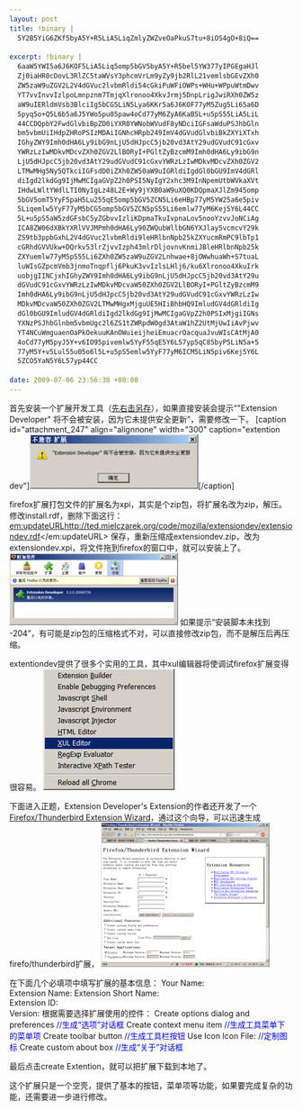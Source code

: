 ```yaml
--- 
layout: post
title: !binary |
  5Y2B5YiG6ZKf5byA5Y+R5LiA5LiqZmlyZWZveOaPkuS7tu+8iOS4gO+8iQ==

excerpt: !binary |
  6aaW5YWI5a6J6KOF5LiA5Liq5omp5bGV5byA5Y+R5bel5YW377yIPGEgaHJl
  Zj0iaHR0cDovL3RlZC5taWVsY3phcmVrLm9yZy9jb2RlL21vemlsbGEvZXh0
  ZW5zaW9uZGV2L2V4dGVuc2lvbmRldi54cGkiPuWFiOWPs+WHu+WPpuWtmDwv
  YT7vvInvvIzlpoLmnpznm7TmjqXlronoo4XkvJrmj5DnpLrigJwiRXh0ZW5z
  aW9uIERldmVsb3BlciIg5bCG5LiN5Lya6KKr5a6J6KOF77yM5Zug5Li65a6D
  5pyq5o+Q5L6b5a6J5YWo5pu05paw4oCd77yM6ZyA6KaB5L+u5pS55LiA5LiL
  44CCDQpbY2FwdGlvbiBpZD0iYXR0YWNobWVudF8yNDciIGFsaWduPSJhbGln
  bm5vbmUiIHdpZHRoPSIzMDAiIGNhcHRpb249ImV4dGVudGlvbiBkZXYiXTxh
  IGhyZWY9Imh0dHA6Ly9ibG9nLjU5dHJpcC5jb20vd3AtY29udGVudC91cGxv
  YWRzLzIwMDkvMDcvZXh0ZGV2LlBORyI+PGltZyBzcmM9Imh0dHA6Ly9ibG9n
  LjU5dHJpcC5jb20vd3AtY29udGVudC91cGxvYWRzLzIwMDkvMDcvZXh0ZGV2
  LTMwMHg5Ny5QTkciIGFsdD0iZXh0ZW50aW9uIGRldiIgdGl0bGU9ImV4dGRl
  diIgd2lkdGg9IjMwMCIgaGVpZ2h0PSI5NyIgY2xhc3M9InNpemUtbWVkaXVt
  IHdwLWltYWdlLTI0NyIgLz48L2E+Wy9jYXB0aW9uXQ0KDQpmaXJlZm945omp
  5bGV5omT5YyF5paH5Lu255qE5omp5bGV5ZCN5Li6eHBp77yM5YW25a6e5piv
  5Liqemlw5YyF77yM5bCG5omp5bGV5ZCN5pS55Li6emlw77yM6Kej5Y6L44CC
  5L+u5pS5aW5zdGFsbC5yZGbvvIzliKDpmaTkuIvpnaLov5nooYzvvJoNCiAg
  ICA8ZW06dXBkYXRlVVJMPmh0dHA6Ly90ZWQubWllbGN6YXJlay5vcmcvY29k
  ZS9tb3ppbGxhL2V4dGVuc2lvbmRldi9leHRlbnNpb25kZXYucmRmPC9lbTp1
  cGRhdGVVUkw+DQrkv53lrZjvvIzph43mlrDljovnvKnmiJBleHRlbnNpb25k
  ZXYuemlw77yM5pS55Li6ZXh0ZW5zaW9uZGV2Lnhwae+8jOWwhuaWh+S7tuaL
  luWIsGZpcmVmb3jnmoTnqpflj6PkuK3vvIzlsLHlj6/ku6Xlronoo4XkuIrk
  uobjgIINCjxhIGhyZWY9Imh0dHA6Ly9ibG9nLjU5dHJpcC5jb20vd3AtY29u
  dGVudC91cGxvYWRzLzIwMDkvMDcvaW50ZXh0ZGV2LlBORyI+PGltZyBzcmM9
  Imh0dHA6Ly9ibG9nLjU5dHJpcC5jb20vd3AtY29udGVudC91cGxvYWRzLzIw
  MDkvMDcvaW50ZXh0ZGV2LTMwMHgxMjguUE5HIiBhbHQ9ImludGV4dGRldiIg
  dGl0bGU9ImludGV4dGRldiIgd2lkdGg9IjMwMCIgaGVpZ2h0PSIxMjgiIGNs
  YXNzPSJhbGlnbm5vbmUgc2l6ZS1tZWRpdW0gd3AtaW1hZ2UtMjUwIiAvPjwv
  YT4NCuWmguaenOaPkOekuuKAnOWuieijheiEmuacrOacquaJvuWIsCAtMjA0
  4oCd77yM5pyJ5Y+v6IO95pivemlw5YyF55qE5Y6L57yp5qC85byP5LiN5a+5
  77yM5Y+v5Lul55u05o6l5L+u5pS5emlw5YyF77yM6ICM5LiN5piv6Kej5Y6L
  5ZCO5YaN5Y6L57yp44CC

date: 2009-07-06 23:56:38 +08:00
---
```

首先安装一个扩展开发工具（<a href="http://ted.mielczarek.org/code/mozilla/extensiondev/extensiondev.xpi">先右击另存</a>），如果直接安装会提示“"Extension Developer" 将不会被安装，因为它未提供安全更新”，需要修改一下。
[caption id="attachment_247" align="alignnone" width="300" caption="extention dev"]<a href="/assets/uploads/2009/07/extdev.PNG"><img src="/assets/uploads/2009/07/extdev-300x97.PNG" alt="extention dev" title="extdev" width="300" height="97" class="size-medium wp-image-247" /></a>[/caption]

firefox扩展打包文件的扩展名为xpi，其实是个zip包，将扩展名改为zip，解压。修改install.rdf，删除下面这行：
    <em:updateURL>http://ted.mielczarek.org/code/mozilla/extensiondev/extensiondev.rdf</em:updateURL>
保存，重新压缩成extensiondev.zip，改为extensiondev.xpi，将文件拖到firefox的窗口中，就可以安装上了。
<a href="/assets/uploads/2009/07/intextdev.PNG"><img src="/assets/uploads/2009/07/intextdev-300x128.PNG" alt="intextdev" title="intextdev" width="300" height="128" class="alignnone size-medium wp-image-250" /></a>
如果提示“安装脚本未找到 -204”，有可能是zip包的压缩格式不对，可以直接修改zip包，而不是解压后再压缩。
<!--more-->
extentiondev提供了很多个实用的工具，其中xul编辑器将使调试firefox扩展变得很容易。
<a href="/assets/uploads/2009/07/extdevtool.PNG"><img src="/assets/uploads/2009/07/extdevtool.PNG" alt="extdevtool" title="extdevtool" width="234" height="215" class="alignnone size-full wp-image-254" /></a>

下面进入正题，Extension Developer's Extension的作者还开发了一个<a href="http://ted.mielczarek.org/code/mozilla/extensionwiz/">Firefox/Thunderbird Extension Wizard</a>，通过这个向导，可以迅速生成firefo/thunderbird扩展，
<a href="/assets/uploads/2009/07/extwiz.PNG"><img src="/assets/uploads/2009/07/extwiz-300x256.PNG" alt="extwiz" title="extwiz" width="300" height="256" class="alignnone size-medium wp-image-255" /></a>

在下面几个必填项中填写扩展的基本信息：
Your Name:	
Extension Name:	
Extension Short Name:	
Extension ID:	
Version:
根据需要选择扩展使用的控件：
Create options dialog and preferences     <font color=blue>//生成“选项”对话框</font>
Create context menu item                     <font color=blue>//生成工具菜单下的菜单项</font>
Create toolbar button                           <font color=blue>//生成工具栏按钮</font>
Use Icon	Icon File:                             <font color=blue>//定制图标</font>
Create custom about box                     <font color=blue>//生成“关于”对话框</font>

最后点击create Extention，就可以把扩展下载到本地了。

这个扩展只是一个空壳，提供了基本的按钮，菜单项等功能，如果要完成复杂的功能，还需要进一步进行修改。
